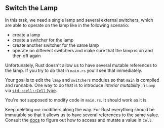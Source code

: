 ## Switch the Lamp

In this task, we need a single lamp and several external switchers, which are able to operate on the lamp
like in the following scenario:

* create a lamp
* create a switcher for the lamp 
* create another switcher for the same lamp 
* operate on different switchers and make sure that the lamp is on and then off again

Unfortunately, Rust doesn't allow us to have several mutable references to the lamp. If you try to do that 
in `main.rs` you'll see that immediately.

Your goal is to edit the `lamp` and `switchers` modules so that `main` is compiled and runnable. 
One way to do that is to introduce *interior mutability* in `Lamp` via [`std::cell::Cell` type](https://doc.rust-lang.org/std/cell/struct.Cell.html). 

You're not supposed to modify code in `main.rs`. It should work as it is.


<div class="hint">
Keep deleting <code>mut</code> modifiers along the way. For Rust everything should be immutable so that it allows us to have several references to the same value.
</div>

<div class="hint">Consult the <a href="https://doc.rust-lang.org/std/cell/struct.Cell.html">docs</a> to figure out how to access and mutate a value in <code>Cell</code>.</div>
